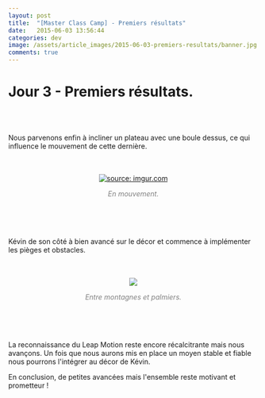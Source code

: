 ```yaml
---
layout: post
title:  "[Master Class Camp] - Premiers résultats"
date:   2015-06-03 13:56:44
categories: dev
image: /assets/article_images/2015-06-03-premiers-resultats/banner.jpg
comments: true
---
```


Jour 3 - Premiers résultats.
===
<br><br>

Nous parvenons enfin à incliner un plateau avec une boule dessus, ce qui influence le mouvement de cette dernière.
<br><br><br>
<center><a href="http://imgur.com/QHXq9T7"><img src="http://i.imgur.com/QHXq9T7.gif" title="source: imgur.com" style="max-width: 80%;"/></a></center>
<p><center><font color = "grey"><i>En mouvement.</i></font></center></p>
<br><br><br>

Kévin de son côté à bien avancé sur le décor et commence à implémenter les pièges et obstacles.
<br><br><br>
<center><img src="http://i.imgur.com/3tCyqbw.jpg" style="max-width: 80%;"/></a></center>
<p><center><font color = "grey"><i>Entre montagnes et palmiers.</i></font></center></p>
<br><br><br>

La reconnaissance du Leap Motion reste encore récalcitrante mais nous avançons. Un fois que nous aurons mis en place un moyen stable et fiable nous pourrons l'intégrer au décor de Kévin.

En conclusion, de petites avancées mais l'ensemble reste motivant et prometteur !

